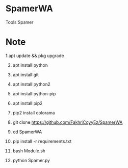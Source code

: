 # SpamerWA
Tools Spamer

# Note

1.apt update && pkg upgrade

2. apt install python

3. apt install git

4. apt install python2

5. apt install python-pip

6. apt install pip2

7. pip2 install colorama 

8. git clone https://github.com/FakhriCoyyEz/SpamerWA

9. cd SpamerWA

10. pip install -r requirements.txt

11. bash Module.sh

12. python Spamer.py
    
